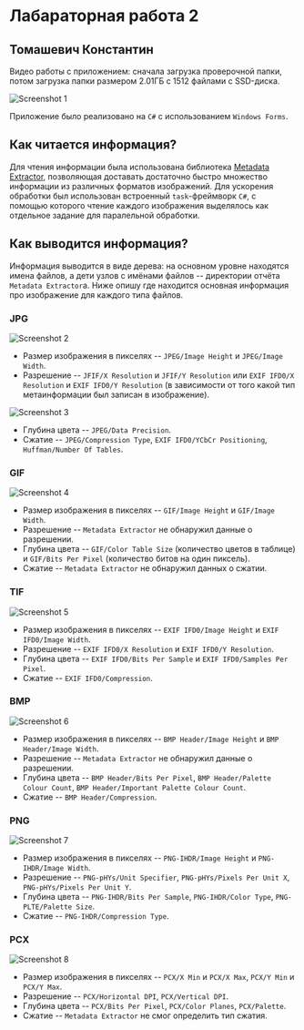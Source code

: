 # Лабараторная работа 2
## Томашевич Константин

Видео работы с приложением: сначала загрузка проверочной папки, потом загрузка папки размером 2.01ГБ с 1512 файлами с SSD-диска.

![Screenshot 1](ReadmeScreenshots/1.gif)

Приложение было реализовано на `C#` с использованием `Windows Forms`.

## Как читается информация?

Для чтения информации была использована библиотека [Metadata Extractor](https://drewnoakes.com/code/exif/), позволяющая доставать достаточно быстро множество информации из различных форматов изображений. Для ускорения обработки был использован встроенный `task`-фреймворк `C#`, с помощью которого чтение каждого изображения выделялось как отдельное задание для паралельной обработки.

## Как выводится информация?

Информация выводится в виде дерева: на основном уровне находятся имена файлов, а дети узлов с имёнами файлов -- директории отчёта `Metadata Extractor`а. Ниже опишу где находится основная информация про изображение для каждого типа файлов.

### JPG 

![Screenshot 2](ReadmeScreenshots/2.png)

* Размер изображения в пикселях -- `JPEG/Image Height` и `JPEG/Image Width`.
* Разрешение -- `JFIF/X Resolution` и `JFIF/Y Resolution` или `EXIF IFD0/X Resolution` и `EXIF IFD0/Y Resolution` (в зависимости от того какой тип метаинформации был записан в изображение).

![Screenshot 3](ReadmeScreenshots/3.png)

* Глубина цвета -- `JPEG/Data Precision`.
* Сжатие -- `JPEG/Compression Type`, `EXIF IFD0/YCbCr Positioning`, `Huffman/Number Of Tables`.

### GIF

![Screenshot 4](ReadmeScreenshots/4.png)

* Размер изображения в пикселях -- `GIF/Image Height` и `GIF/Image Width`.
* Разрешение -- `Metadata Extractor` не обнаружил данные о разрешении.
* Глубина цвета -- `GIF/Color Table Size` (количество цветов в таблице) и `GIF/Bits Per Pixel` (количество битов на один пиксель).
* Сжатие -- `Metadata Extractor` не обнаружил данных о сжатии.

### TIF

![Screenshot 5](ReadmeScreenshots/5.png)

* Размер изображения в пикселях -- `EXIF IFD0/Image Height` и `EXIF IFD0/Image Width`.
* Разрешение -- `EXIF IFD0/X Resolution` и `EXIF IFD0/Y Resolution`.
* Глубина цвета -- `EXIF IFD0/Bits Per Sample` и `EXIF IFD0/Samples Per Pixel`.
* Сжатие -- `EXIF IFD0/Compression`.

### BMP

![Screenshot 6](ReadmeScreenshots/6.png)

* Размер изображения в пикселях -- `BMP Header/Image Height` и `BMP Header/Image Width`.
* Разрешение -- `Metadata Extractor` не обнаружил данные о разрешении.
* Глубина цвета -- `BMP Header/Bits Per Pixel`, `BMP Header/Palette Colour Count`, `BMP Header/Important Palette Colour Count`.
* Сжатие -- `BMP Header/Compression`.

### PNG

![Screenshot 7](ReadmeScreenshots/7.png)

* Размер изображения в пикселях -- `PNG-IHDR/Image Height` и `PNG-IHDR/Image Width`.
* Разрешение -- `PNG-pHYs/Unit Specifier`, `PNG-pHYs/Pixels Per Unit X`, `PNG-pHYs/Pixels Per Unit Y`.
* Глубина цвета -- `PNG-IHDR/Bits Per Sample`, `PNG-IHDR/Color Type`, `PNG-PLTE/Palette Size`.
* Сжатие -- `PNG-IHDR/Compression Type`.

### PCX

![Screenshot 8](ReadmeScreenshots/8.png)

* Размер изображения в пикселях -- `PCX/X Min` и `PCX/X Max`, `PCX/Y Min` и `PCX/Y Max`.
* Разрешение -- `PCX/Horizontal DPI`, `PCX/Vertical DPI`.
* Глубина цвета -- `PCX/Bits Per Pixel`, `PCX/Color Planes`, `PCX/Palette`.
* Сжатие -- `Metadata Extractor` не смог определить тип сжатия.
